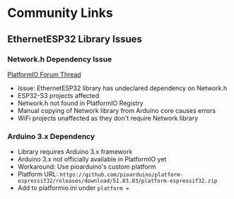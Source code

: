 # Community Links

## EthernetESP32 Library Issues

### Network.h Dependency Issue
[PlatformIO Forum Thread](https://community.platformio.org/t/issue-with-the-networking-for-arduino-ethernetesp32-library/41967)
- Issue: EthernetESP32 library has undeclared dependency on Network.h
- ESP32-S3 projects affected
- Network.h not found in PlatformIO Registry
- Manual copying of Network library from Arduino core causes errors
- WiFi projects unaffected as they don't require Network library

### Arduino 3.x Dependency

- Library requires Arduino 3.x framework
- Arduino 3.x not officially available in PlatformIO yet
- Workaround: Use pioarduino's custom platform
- Platform URL: `https://github.com/pioarduino/platform-espressif32/releases/download/51.03.03/platform-espressif32.zip`
- Add to platformio.ini under `platform =`

